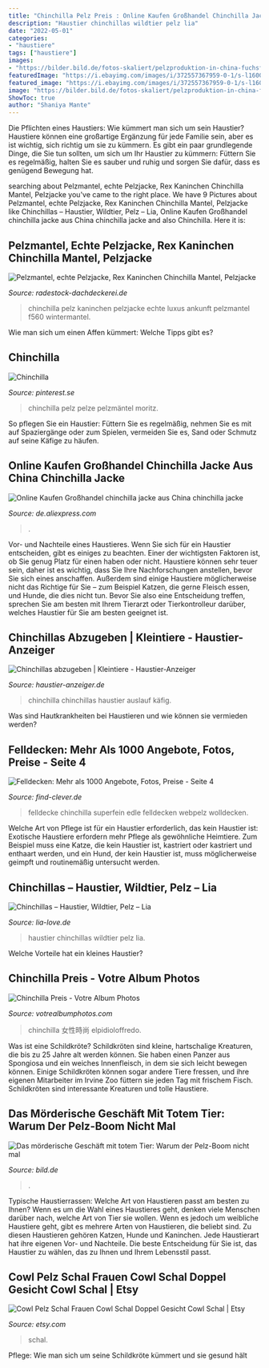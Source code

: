 ```yaml
---
title: "Chinchilla Pelz Preis : Online Kaufen Großhandel Chinchilla Jacke Aus China Chinchilla Jacke"
description: "Haustier chinchillas wildtier pelz lia"
date: "2022-05-01"
categories:
- "haustiere"
tags: ["haustiere"]
images:
- "https://bilder.bild.de/fotos-skaliert/pelzproduktion-in-china-fuchsfelle-werden-gegerbt-44005929-40532292/2,w=1280,c=0.bild.jpg"
featuredImage: "https://i.ebayimg.com/images/i/372557367959-0-1/s-l1600.jpg"
featured_image: "https://i.ebayimg.com/images/i/372557367959-0-1/s-l1600.jpg"
image: "https://bilder.bild.de/fotos-skaliert/pelzproduktion-in-china-fuchsfelle-werden-gegerbt-44005929-40532292/2,w=1280,c=0.bild.jpg"
ShowToc: true
author: "Shaniya Mante"
---
```



Die Pflichten eines Haustiers: Wie kümmert man sich um sein Haustier?
Haustiere können eine großartige Ergänzung für jede Familie sein, aber es ist wichtig, sich richtig um sie zu kümmern. Es gibt ein paar grundlegende Dinge, die Sie tun sollten, um sich um Ihr Haustier zu kümmern: Füttern Sie es regelmäßig, halten Sie es sauber und ruhig und sorgen Sie dafür, dass es genügend Bewegung hat.

	

		
searching about Pelzmantel, echte Pelzjacke, Rex Kaninchen Chinchilla Mantel, Pelzjacke you've came to the right place. We have 9 Pictures about Pelzmantel, echte Pelzjacke, Rex Kaninchen Chinchilla Mantel, Pelzjacke like Chinchillas – Haustier, Wildtier, Pelz – Lia, Online Kaufen Großhandel chinchilla jacke aus China chinchilla jacke and also Chinchilla. Here it is:
		
    
## Pelzmantel, Echte Pelzjacke, Rex Kaninchen Chinchilla Mantel, Pelzjacke

<img loading=lazy src="http://www.cenan-montabaur.de/bmz_cache/1/Neue Ankunft Top Qualitaumlt Luxus Whole Peel Chinchilla Pelz Fuumlr Frauen Echte echte Rex Kaninchen Pelzmantel Lange BF-C0361 ali-82307550_550x550.jpg" onerror="this.onerror=null;this.src='https://tse1.mm.bing.net/th?id=OIP.d1V76VazROH4y557ViFoLgHaHa&amp;pid=15.1';" alt="Pelzmantel, echte Pelzjacke, Rex Kaninchen Chinchilla Mantel, Pelzjacke">

_Source: radestock-dachdeckerei.de_

>chinchilla pelz kaninchen pelzjacke echte luxus ankunft pelzmantel f560 wintermantel. 

	

Wie man sich um einen Affen kümmert: Welche Tipps gibt es?

    
## Chinchilla

<img loading=lazy src="https://i.pinimg.com/474x/47/31/e0/4731e0b22ac988cb912c0594afa72b53.jpg" onerror="this.onerror=null;this.src='https://tse4.mm.bing.net/th?id=OIP.VhrLp1RWVi6NV_swWS6M3AAAAA&amp;pid=15.1';" alt="Chinchilla">

_Source: pinterest.se_

>chinchilla pelz pelze pelzmäntel moritz. 

	

So pflegen Sie ein Haustier: Füttern Sie es regelmäßig, nehmen Sie es mit auf Spaziergänge oder zum Spielen, vermeiden Sie es, Sand oder Schmutz auf seine Käfige zu häufen.

    
## Online Kaufen Großhandel Chinchilla Jacke Aus China Chinchilla Jacke

<img loading=lazy src="http://g01.a.alicdn.com/kf/HTB15Hd8LXXXXXXjXpXXq6xXFXXXt/Winter-Warm-Elegant-Women-Real-Rex-Rabbit-Fur-Coat-Outwear-Luxury-font-b-Chinchilla-b-font.jpg" onerror="this.onerror=null;this.src='https://tse1.mm.bing.net/th?id=OIP.RxhXatxgW-lIbJSOq8Nw1wHaHa&amp;pid=15.1';" alt="Online Kaufen Großhandel chinchilla jacke aus China chinchilla jacke">

_Source: de.aliexpress.com_

>. 

	

Vor- und Nachteile eines Haustieres.
Wenn Sie sich für ein Haustier entscheiden, gibt es einiges zu beachten. Einer der wichtigsten Faktoren ist, ob Sie genug Platz für einen haben oder nicht. Haustiere können sehr teuer sein, daher ist es wichtig, dass Sie Ihre Nachforschungen anstellen, bevor Sie sich eines anschaffen. Außerdem sind einige Haustiere möglicherweise nicht das Richtige für Sie – zum Beispiel Katzen, die gerne Fleisch essen, und Hunde, die dies nicht tun. Bevor Sie also eine Entscheidung treffen, sprechen Sie am besten mit Ihrem Tierarzt oder Tierkontrolleur darüber, welches Haustier für Sie am besten geeignet ist.

    
## Chinchillas Abzugeben | Kleintiere - Haustier-Anzeiger

<img loading=lazy src="https://images0.dhd24.com/126528241_xl.jpg" onerror="this.onerror=null;this.src='https://tse1.mm.bing.net/th?id=OIP.oxJ18OpXCjbT1mDPO9LgHAHaJ4&amp;pid=15.1';" alt="Chinchillas abzugeben | Kleintiere - Haustier-Anzeiger">

_Source: haustier-anzeiger.de_

>chinchilla chinchillas haustier auslauf käfig. 

	

Was sind Hautkrankheiten bei Haustieren und wie können sie vermieden werden?

    
## Felldecken: Mehr Als 1000 Angebote, Fotos, Preise - Seite 4

<img loading=lazy src="https://i.ebayimg.com/images/i/372557367959-0-1/s-l1600.jpg" onerror="this.onerror=null;this.src='https://tse4.mm.bing.net/th?id=OIP.4MPqWs0gt-U0Qz1EZTs4HgHaF_&amp;pid=15.1';" alt="Felldecken: Mehr als 1000 Angebote, Fotos, Preise - Seite 4">

_Source: find-clever.de_

>felldecke chinchilla superfein edle felldecken webpelz wolldecken. 

	

Welche Art von Pflege ist für ein Haustier erforderlich, das kein Haustier ist:
Exotische Haustiere erfordern mehr Pflege als gewöhnliche Heimtiere. Zum Beispiel muss eine Katze, die kein Haustier ist, kastriert oder kastriert und enthaart werden, und ein Hund, der kein Haustier ist, muss möglicherweise geimpft und routinemäßig untersucht werden.

    
## Chinchillas – Haustier, Wildtier, Pelz – Lia

<img loading=lazy src="https://www.lia-love.de/wp-content/uploads/2020/08/chinchilla-haustier-wildtier5-295x197.jpg" onerror="this.onerror=null;this.src='https://tse1.mm.bing.net/th?id=OIP.eZp43rGLCPrZSzH4V9qQgAAAAA&amp;pid=15.1';" alt="Chinchillas – Haustier, Wildtier, Pelz – Lia">

_Source: lia-love.de_

>haustier chinchillas wildtier pelz lia. 

	

Welche Vorteile hat ein kleines Haustier?

    
## Chinchilla Preis - Votre Album Photos

<img loading=lazy src="https://i.pinimg.com/originals/da/28/2f/da282f46bb3bccb64f3e5ebd261c7734.jpg" onerror="this.onerror=null;this.src='https://tse4.mm.bing.net/th?id=OIP.bhCB2CTZAa8sMNbhbLkbhAHaLH&amp;pid=15.1';" alt="Chinchilla Preis - Votre Album Photos">

_Source: votrealbumphotos.com_

>chinchilla 女性時尚 elpidioloffredo. 

	

Was ist eine Schildkröte?
Schildkröten sind kleine, hartschalige Kreaturen, die bis zu 25 Jahre alt werden können. Sie haben einen Panzer aus Spongiosa und ein weiches Innenfleisch, in dem sie sich leicht bewegen können. Einige Schildkröten können sogar andere Tiere fressen, und ihre eigenen Mitarbeiter im Irvine Zoo füttern sie jeden Tag mit frischem Fisch. Schildkröten sind interessante Kreaturen und tolle Haustiere.

    
## Das Mörderische Geschäft Mit Totem Tier: Warum Der Pelz-Boom Nicht Mal

<img loading=lazy src="https://bilder.bild.de/fotos-skaliert/pelzproduktion-in-china-fuchsfelle-werden-gegerbt-44005929-40532292/2,w=1280,c=0.bild.jpg" onerror="this.onerror=null;this.src='https://tse2.mm.bing.net/th?id=OIP.fDjv57E6jbn98pydhWeZCgHaEK&amp;pid=15.1';" alt="Das mörderische Geschäft mit totem Tier: Warum der Pelz-Boom nicht mal">

_Source: bild.de_

>. 

	

Typische Haustierrassen: Welche Art von Haustieren passt am besten zu Ihnen?
Wenn es um die Wahl eines Haustieres geht, denken viele Menschen darüber nach, welche Art von Tier sie wollen. Wenn es jedoch um weibliche Haustiere geht, gibt es mehrere Arten von Haustieren, die beliebt sind. Zu diesen Haustieren gehören Katzen, Hunde und Kaninchen. Jede Haustierart hat ihre eigenen Vor- und Nachteile. Die beste Entscheidung für Sie ist, das Haustier zu wählen, das zu Ihnen und Ihrem Lebensstil passt.

    
## Cowl Pelz Schal Frauen Cowl Schal Doppel Gesicht Cowl Schal | Etsy

<img loading=lazy src="https://i.etsystatic.com/14568394/r/il/81056d/2805406758/il_1140xN.2805406758_hkw6.jpg" onerror="this.onerror=null;this.src='https://tse2.mm.bing.net/th?id=OIP.IMyug6ZCOAqiRN9ePcxRawHaGm&amp;pid=15.1';" alt="Cowl Pelz Schal Frauen Cowl Schal Doppel Gesicht Cowl Schal | Etsy">

_Source: etsy.com_

>schal. 

	

Pflege: Wie man sich um seine Schildkröte kümmert und sie gesund hält

